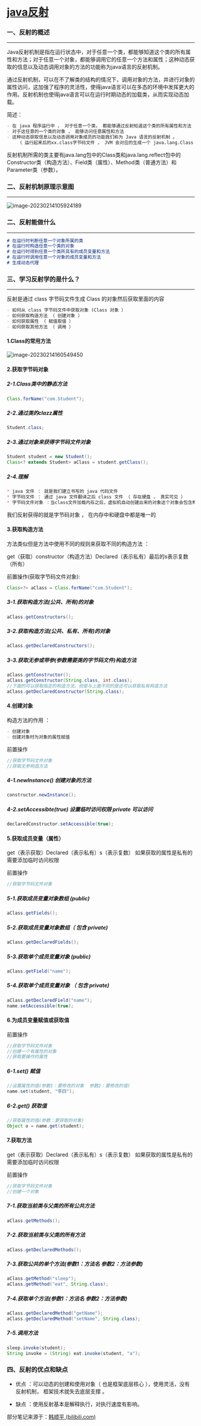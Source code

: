 ﻿# [java反射](https://www.cnblogs.com/ynxiyan/p/17119092.html)

### 一、反射的概述

---

Java反射机制是指在运行状态中，对于任意一个类，都能够知道这个类的所有属性和方法；对于任意一个对象，都能够调用它的任意一个方法和属性；这种动态获取的信息以及动态调用对象的方法的功能称为java语言的反射机制。

通过反射机制，可以在不了解类的结构的情况下，调用对象的方法，并进行对象的属性访问，这加强了程序的灵活性，使得java语言可以在多态的环境中发挥更大的作用。反射机制也使得java语言可以在运行时期动态的加载类，从而实现动态加载。

简述：

```markdown
- 在 java 程序运行中 ， 对于任意一个类， 都能够通过反射知道这个类的所有属性和方法
- 对于这任意的一个类的对象 ， 能够访问任意属性和方法
- 这种动态获取信息以及动态调用对象成员的功能我们称为 Java 语言的反射机制 。
	（ 运行起来后的xx.class字节码文件 ， JVM 会对应的生成一个 java.lang.Class 类的对象 ， 该对象是获取成员的关键）
```

反射机制所需的类主要有java.lang包中的Class类和java.lang.reflect包中的Constructor类（构造方法）、Field类（属性）、Method类（普通方法）和Parameter类（参数）。



### 二、反射机制原理示意图

---

![image-20230214105924189](https://img2023.cnblogs.com/blog/2854528/202302/2854528-20230214114047166-1660299677.png)

### 二、反射能做什么

---

```markdown
# 在运行时判断任意一个对象所属的类
# 在运行时构造任意一个类的对象
# 在运行时得到任意一个类所具有的成员变量和方法
# 在运行时调用任意一个对象的成员变量和方法
# 生成动态代理
```



### 三、学习反射学的是什么？

---

反射是通过 class 字节码文件生成 Class 的对象然后获取里面的内容

```markdown
- 如何从 class 字节码文件中获取对象 (Class 对象 ）
- 如何获取构造方法 （ 创建对象 ）
- 如何获取属性 （ 赋值取值 ）
- 如何获取其他方法 （ 调用 ）
```

#### 1.Class的常用方法

![image-20230214160549450](https://img2023.cnblogs.com/blog/2854528/202302/2854528-20230214161218025-223602413.png)

#### 2.获取字节码对象

##### 2-1.Class类中的静态方法

```java
Class.forName("com.Student");
```

##### 2-2.通过类的clazz属性

```java
Student.class;
```

##### 2-3.通过对象来获得字节码文件对象

```java
Student student = new Student();
Class<? extends Student> aClass = student.getClass();
```

##### 2-4.理解

```markdown
* java 文件 ： 就是我们建立书写的 java 代码文件
* 字节码文件 ： 通过 java 文件翻译之后 class 文件 （ 存在硬盘 ， 真实可见 ）
* 字节码文件对象 ：当class文件加载内存之后，虚拟机自动创建出来的对象这个对象会包含构造器、属性、如何获取其他方法
```

我们反射获得的就是字节码对象 ， 在内存中和硬盘中都是唯一的

#### 3.获取构造方法

方法类似但是方法中使用不同的规则来获取不同的构造方法 ：

get（获取）constructor（构造方法）DecIared（表示私有）最后的s表示复数（所有）

前置操作(获取字节码文件对象):

```java
Class<?> aClass = Class.forName("com.Student");
```

##### 3-1.获取构造方法(公共、所有)的对象

```java
aClass.getConstructors();
```

##### 3-2.获取构造方法(公共、私有、所有)的对象

```java
aClass.getDeclaredConstructors();
```

##### 3-3.获取无参或带参(参数需要类的字节码文件)构造方法

```java
aClass.getConstructor();
aClass.getConstructor(String.class, int.class);
//下面的可以获取指定的构造方法，但是与上面不同的是还可以获取私有构造方法
aClass.getDeclaredConstructor(String.class);
```

#### 4.创建对象

构造方法的作用 ：

```markdown
- 创建对象
- 创建对象时为对象的属性赋值
```

前置操作

```java
//获取字节码文件对象
//获取无参构造方法
```

##### 4-1.newlnstance() 创建对象的方法

```java
constructor.newInstance();
```

##### 4-2.setAccessibte(true) 设置临时访问权限  private 可以访问

```java
declaredConstructor.setAccessible(true);
```

#### 5.获取成员变量（属性）

get（表示获取）Declared（表示私有）s（表示复数）
如果获取的属性是私有的需要添加临时访问权限

前置操作

```java
//获取字节码文件对象
```

##### 5-1.获取成员变量对象数组 (public)

```java
aClass.getFields();
```

##### 5-2.获取成员变量对象数组（ 包含 private)

```java
aClass.getDeclaredFields();
```

##### 5-3.获取单个成员变量对象 (public)

```java
aClass.getField("name");
```

##### 5-4.获取单个成员变量对象 （ 包含 private)

```java
aClass.getDeclaredField("name");
name.setAccessible(true);
```

#### 6.为成员变量赋值或获取值

前置操作

```java
//获取字节码文件对象
//创建一个有属性的对象
//获取要操作的属性
```

##### 6-1.set()	赋值

```java
//设置属性的值(参数1：要修改的对象  参数2：要修改的值)
name.set(student, "李四");
```

##### 6-2.get()	获取值

```java
//获取属性的值(参数：要获取的对象)
Object o = name.get(student);
```

#### 7.获取方法

get（表示获取）Declared（表示私有）s（表示复数）
如果获取的属性是私有的需要添加临时访问权限

前置操作

```java
//获取字节码文件对象
//创建一个对象
```

##### 7-1.获取当前类与父类的所有公共方法

```java
aClass.getMethods();
```

##### 7-2.获取当前类与父类的所有方法

```java
aClass.getDeclaredMethods();
```

##### 7-3.获取公共的单个方法(参数1：方法名   参数2：方法参数)

```java
aClass.getMethod("sleep");
aClass.getMethod("eat", String.class);
```

##### 7-4.获取单个方法(参数1：方法名   参数2：方法参数)

```java
aClass.getDeclaredMethod("getName");
aClass.getDeclaredMethod("setName", String.class);
```

##### 7-5.调用方法

```java
sleep.invoke(student);
String invoke = (String) eat.invoke(student, "a");
```



### 四、反射的优点和缺点

- 优点 ：可以动态的创建和使用对象（ 也是框架底层核心 ），使用灵活，没有反射机制， 框架技术就失去底层支撑 。

- 缺点 ：使用反射基本是解释执行，对执行速度有影响。



部分笔记来源于：[韩顺平 (bilibili.com)](https://space.bilibili.com/651245581)
